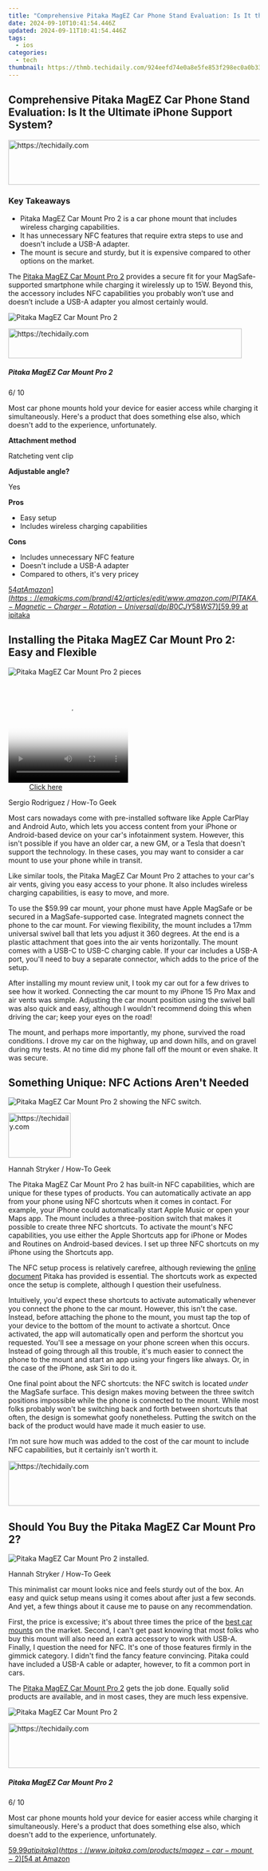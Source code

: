 ```yaml
---
title: "Comprehensive Pitaka MagEZ Car Phone Stand Evaluation: Is It the Ultimate iPhone Support System?"
date: 2024-09-10T10:41:54.446Z
updated: 2024-09-11T10:41:54.446Z
tags:
  - ios
categories:
  - tech
thumbnail: https://thmb.techidaily.com/924eefd74e0a8e5fe853f298ec0a0b33bfecd9ce28f70a0090979c17f5a4bfa6.jpg
---
```


## Comprehensive Pitaka MagEZ Car Phone Stand Evaluation: Is It the Ultimate iPhone Support System?





<!-- affiliate ads begin -->
<a href="https://aligracehair.sjv.io/c/5597632/2135375/19272" target="_top" id="2135375">
  <img src="//a.impactradius-go.com/display-ad/19272-2135375" border="0" alt="https://techidaily.com" width="728" height="90"/>
</a>
<img height="0" width="0" src="https://aligracehair.sjv.io/i/5597632/2135375/19272" style="position:absolute;visibility:hidden;" border="0" />
<!-- affiliate ads end -->




### Key Takeaways

* Pitaka MagEZ Car Mount Pro 2 is a car phone mount that includes wireless charging capabilities.
* It has unnecessary NFC features that require extra steps to use and doesn't include a USB-A adapter.
* The mount is secure and sturdy, but it is expensive compared to other options on the market.

 The [Pitaka MagEZ Car Mount Pro 2](http://www.amazon.com/PITAKA-Magnetic-Charger-Rotation-Universal/dp/B0CJY58WS7?tag=hotoge-20&ascsubtag=UUhtgUeUpU2001952&asc%5Frefurl=https%3A%2F%2Fwww.howtogeek.com%2Fpitaka-magez-car-mount-pro-2-review%2F&asc%5Fcampaign=Affiliate) provides a secure fit for your MagSafe-supported smartphone while charging it wirelessly up to 15W. Beyond this, the accessory includes NFC capabilities you probably won’t use and doesn’t include a USB-A adapter you almost certainly would.

![Pitaka MagEZ Car Mount Pro 2](https://static1.howtogeekimages.com/wordpress/wp-content/uploads/2024/02/pitaka-magez-car-mount-pro-2.jpg) 





<!-- affiliate ads begin -->
<a href="https://aligracehair.sjv.io/c/5597632/2135374/19272" target="_top" id="2135374">
  <img src="//a.impactradius-go.com/display-ad/19272-2135374" border="0" alt="https://techidaily.com" width="468" height="60"/>
</a>
<img height="0" width="0" src="https://aligracehair.sjv.io/i/5597632/2135374/19272" style="position:absolute;visibility:hidden;" border="0" />
<!-- affiliate ads end -->




#####  Pitaka MagEZ Car Mount Pro 2

6/ 10 

Most car phone mounts hold your device for easier access while charging it simultaneously. Here's a product that does something else also, which doesn't add to the experience, unfortunately.

**Attachment method** 

 Ratcheting vent clip 

**Adjustable angle?** 

 Yes 

**Pros** 
* Easy setup
* Includes wireless charging capabilities

**Cons** 
* Includes unnecessary NFC feature
* Doesn't include a USB-A adapter
* Compared to others, it's very pricey

[$54 at Amazon](https://emakicms.com/brand/42/articles/edit/www.amazon.com/PITAKA-Magnetic-Charger-Rotation-Universal/dp/B0CJY58WS7) [$59.99 at ipitaka](https://www.ipitaka.com/products/magez-car-mount-2) 

##  Installing the Pitaka MagEZ Car Mount Pro 2: Easy and Flexible

![Pitaka MagEZ Car Mount Pro 2 pieces](https://static1.howtogeekimages.com/wordpress/wp-content/uploads/wm/2024/02/pitaka-magez-car-mount-pro-2-pieces.jpg) 





<!-- affiliate ads begin -->
<span id="1304647">
					<video width="240" height="200" style="cursor:pointer"
           poster="//a.impactradius-go.com/display-clicktoplayimage/1304647.png"
           onclick="if(!this.playClicked){this.play();this.setAttribute('controls',true);this.playClicked=true;}">
	   <source src="//a.impactradius-go.com/display-ad/15852-1304647">
	   <img src="//a.impactradius-go.com/display-clicktoplayimage/1304647.png" style="border: none; height: 100%; width: 100%; object-fit: contain">
	</video>
	<div style="width:150px;text-align:center"><a href="javascript:window.open(decodeURIComponent('https%3A%2F%2Fthefitville.pxf.io%2Fc%2F5597632%2F1304647%2F15852'), '_blank');void(0);">Click here</a></div>
</span>
<img height="0" width="0" src="https://imp.pxf.io/i/5597632/1304647/15852" style="position:absolute;visibility:hidden;" border="0" />
<!-- affiliate ads end -->




Sergio Rodriguez / How-To Geek

 Most cars nowadays come with pre-installed software like Apple CarPlay and Android Auto, which lets you access content from your iPhone or Android-based device on your car's infotainment system. However, this isn't possible if you have an older car, a new GM, or a Tesla that doesn't support the technology. In these cases, you may want to consider a car mount to use your phone while in transit.

 Like similar tools, the Pitaka MagEZ Car Mount Pro 2 attaches to your car's air vents, giving you easy access to your phone. It also includes wireless charging capabilities, is easy to move, and more.

 To use the $59.99 car mount, your phone must have Apple MagSafe or be secured in a MagSafe-supported case. Integrated magnets connect the phone to the car mount. For viewing flexibility, the mount includes a 17mm universal swivel ball that lets you adjust it 360 degrees. At the end is a plastic attachment that goes into the air vents horizontally. The mount comes with a USB-C to USB-C charging cable. If your car includes a USB-A port, you'll need to buy a separate connector, which adds to the price of the setup.

 After installing my mount review unit, I took my car out for a few drives to see how it worked. Connecting the car mount to my iPhone 15 Pro Max and air vents was simple. Adjusting the car mount position using the swivel ball was also quick and easy, although I wouldn't recommend doing this when driving the car; keep your eyes on the road!

 The mount, and perhaps more importantly, my phone, survived the road conditions. I drove my car on the highway, up and down hills, and on gravel during my tests. At no time did my phone fall off the mount or even shake. It was secure.

##  Something Unique: NFC Actions Aren't Needed

![Pitaka MagEZ Car Mount Pro 2 showing the NFC switch.](https://static1.howtogeekimages.com/wordpress/wp-content/uploads/wm/2024/02/pitaka-magez-car-mount-pro-2-showing-switch2.jpg) 





<!-- affiliate ads begin -->
<a href="https://aligracehair.sjv.io/c/5597632/2115911/19272" target="_top" id="2115911">
  <img src="//a.impactradius-go.com/display-ad/19272-2115911" border="0" alt="https://techidaily.com" width="125" height="90"/>
</a>
<img height="0" width="0" src="https://aligracehair.sjv.io/i/5597632/2115911/19272" style="position:absolute;visibility:hidden;" border="0" />
<!-- affiliate ads end -->




Hannah Stryker / How-To Geek

 The Pitaka MagEZ Car Mount Pro 2 has built-in NFC capabilities, which are unique for these types of products. You can automatically activate an app from your phone using NFC shortcuts when it comes in contact. For example, your iPhone could automatically start Apple Music or open your Maps app. The mount includes a three-position switch that makes it possible to create three NFC shortcuts. To activate the mount's NFC capabilities, you use either the Apple Shortcuts app for iPhone or Modes and Routines on Android-based devices. I set up three NFC shortcuts on my iPhone using the Shortcuts app.

 The NFC setup process is relatively carefree, although reviewing the [online document](https://www.ipitaka.com/pages/pitalink-guide) Pitaka has provided is essential. The shortcuts work as expected once the setup is complete, although I question their usefulness.

 Intuitively, you'd expect these shortcuts to activate automatically whenever you connect the phone to the car mount. However, this isn't the case. Instead, before attaching the phone to the mount, you must tap the top of your device to the bottom of the mount to activate a shortcut. Once activated, the app will automatically open and perform the shortcut you requested. You'll see a message on your phone screen when this occurs. Instead of going through all this trouble, it's much easier to connect the phone to the mount and start an app using your fingers like always. Or, in the case of the iPhone, ask Siri to do it.

 One final point about the NFC shortcuts: the NFC switch is located _under_ the MagSafe surface. This design makes moving between the three switch positions impossible while the phone is connected to the mount. While most folks probably won't be switching back and forth between shortcuts that often, the design is somewhat goofy nonetheless. Putting the switch on the back of the product would have made it much easier to use.

 I’m not sure how much was added to the cost of the car mount to include NFC capabilities, but it certainly isn't worth it.





<!-- affiliate ads begin -->
<a href="https://ephamedtechinc.pxf.io/c/5597632/2137228/26400" target="_top" id="2137228">
  <img src="//a.impactradius-go.com/display-ad/26400-2137228" border="0" alt="https://techidaily.com" width="728" height="90"/>
</a>
<img height="0" width="0" src="https://ephamedtechinc.pxf.io/i/5597632/2137228/26400" style="position:absolute;visibility:hidden;" border="0" />
<!-- affiliate ads end -->




##  Should You Buy the Pitaka MagEZ Car Mount Pro 2?

![Pitaka MagEZ Car Mount Pro 2 installed.](https://static1.howtogeekimages.com/wordpress/wp-content/uploads/wm/2024/02/pitaka-magez-car-mount-pro-2-installed.jpg) 

Hannah Stryker / How-To Geek

 This minimalist car mount looks nice and feels sturdy out of the box. An easy and quick setup means using it comes about after just a few seconds. And yet, a few things about it cause me to pause on any recommendation.

 First, the price is excessive; it's about three times the price of the [best car mounts](https://howto.techidaily.com/7-fixes-for-unfortunately-phone-has-stopped-on-itel-p55-drfone-by-drfone-fix-android-problems-fix-android-problems/) on the market. Second, I can't get past knowing that most folks who buy this mount will also need an extra accessory to work with USB-A. Finally, I question the need for NFC. It's one of those features firmly in the gimmick category. I didn't find the fancy feature convincing. Pitaka could have included a USB-A cable or adapter, however, to fit a common port in cars.

 The [Pitaka MagEZ Car Mount Pro 2](http://www.amazon.com/PITAKA-Magnetic-Charger-Rotation-Universal/dp/B0CJY58WS7?tag=hotoge-20&ascsubtag=UUhtgUeUpU2001952&asc%5Frefurl=https%3A%2F%2Fwww.howtogeek.com%2Fpitaka-magez-car-mount-pro-2-review%2F&asc%5Fcampaign=Affiliate) gets the job done. Equally solid products are available, and in most cases, they are much less expensive.

![Pitaka MagEZ Car Mount Pro 2](https://static1.howtogeekimages.com/wordpress/wp-content/uploads/2024/02/pitaka-magez-car-mount-pro-2.jpg) 





<!-- affiliate ads begin -->
<a href="https://aidotcom.pxf.io/c/5597632/2129043/19576" target="_top" id="2129043">
  <img src="//a.impactradius-go.com/display-ad/19576-2129043" border="0" alt="https://techidaily.com" width="728" height="90"/>
</a>
<img height="0" width="0" src="https://aidotcom.pxf.io/i/5597632/2129043/19576" style="position:absolute;visibility:hidden;" border="0" />
<!-- affiliate ads end -->




#####  Pitaka MagEZ Car Mount Pro 2

6/ 10 

Most car phone mounts hold your device for easier access while charging it simultaneously. Here's a product that does something else also, which doesn't add to the experience, unfortunately.

[$59.99 at ipitaka](https://www.ipitaka.com/products/magez-car-mount-2) [$54 at Amazon](https://www.amazon.com/PITAKA-Magnetic-Charger-Rotation-Universal/dp/B0CJY58WS7?tag=hotoge-20&ascsubtag=UUhtgUeUpU2001952&asc%5Frefurl=https%3A%2F%2Fwww.howtogeek.com%2Fpitaka-magez-car-mount-pro-2-review%2F&asc%5Fcampaign=Affiliate)

<ins class="adsbygoogle"
     style="display:block"
     data-ad-format="autorelaxed"
     data-ad-client="ca-pub-7571918770474297"
     data-ad-slot="1223367746"></ins>



<ins class="adsbygoogle"
     style="display:block"
     data-ad-client="ca-pub-7571918770474297"
     data-ad-slot="8358498916"
     data-ad-format="auto"
     data-full-width-responsive="true"></ins>










